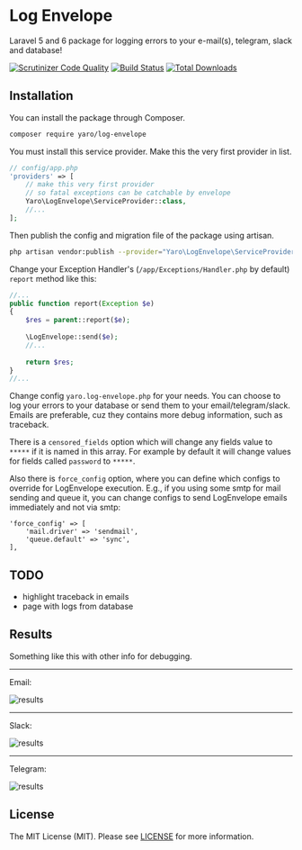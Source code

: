 # Log Envelope

Laravel 5 and 6 package for logging errors to your e-mail(s), telegram, slack and database!

[![Scrutinizer Code Quality](https://scrutinizer-ci.com/g/Cherry-Pie/LogEnvelope/badges/quality-score.png?b=master)](https://scrutinizer-ci.com/g/Cherry-Pie/LogEnvelope/?branch=master)
[![Build Status](https://scrutinizer-ci.com/g/Cherry-Pie/LogEnvelope/badges/build.png?b=master)](https://scrutinizer-ci.com/g/Cherry-Pie/LogEnvelope/build-status/master)
[![Total Downloads](https://poser.pugx.org/yaro/log-envelope/downloads)](https://packagist.org/packages/yaro/log-envelope)

## Installation 

You can install the package through Composer.
```bash
composer require yaro/log-envelope
```
You must install this service provider. Make this the very first provider in list.
```php
// config/app.php
'providers' => [
    // make this very first provider
    // so fatal exceptions can be catchable by envelope
    Yaro\LogEnvelope\ServiceProvider::class,
    //...
];
```

Then publish the config and migration file of the package using artisan.
```bash
php artisan vendor:publish --provider="Yaro\LogEnvelope\ServiceProvider"
```

Change your Exception Handler's (```/app/Exceptions/Handler.php``` by default) ```report``` method like this:
```php
//...
public function report(Exception $e)
{
    $res = parent::report($e);
    
    \LogEnvelope::send($e);
    //...
    
    return $res; 
}
//...
```

Change config ```yaro.log-envelope.php``` for your needs. You can choose to log your errors to your database or send them to your email/telegram/slack. Emails are preferable, cuz they contains more debug information, such as traceback.

There is a ```censored_fields``` option which will change any fields value to `*****` if it is named in this array. For example by default it will change values for fields called `password` to `*****`.

Also there is ```force_config``` option, where you can define which configs to override for LogEnvelope execution. E.g., if you using some smtp for mail sending and queue it, you can change configs to send LogEnvelope emails immediately and not via smtp:
```
'force_config' => [
    'mail.driver' => 'sendmail',
    'queue.default' => 'sync',
],
```


## TODO
- highlight traceback in emails
- page with logs from database

## Results
Something like this with other info for debugging.
- - -
Email:

![results](https://raw.githubusercontent.com/Cherry-Pie/LogEnvelope/master/envelope-email.png)
- - -
Slack:

![results](https://raw.githubusercontent.com/Cherry-Pie/LogEnvelope/master/envelope-slack.jpg)
- - -
Telegram:

![results](https://raw.githubusercontent.com/Cherry-Pie/LogEnvelope/master/envelope-telegram.jpg)


## License
The MIT License (MIT). Please see [LICENSE](https://github.com/Cherry-Pie/LogEnvelope/blob/master/LICENSE) for more information.
